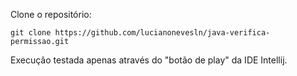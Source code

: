 Clone o repositório:
```
git clone https://github.com/lucianonevesln/java-verifica-permissao.git
```

Execução testada apenas através do "botão de play" da IDE Intellij.
